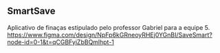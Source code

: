 ## SmartSave
Aplicativo de finaças estipulado pelo professor Gabriel para a equipe 5.
https://www.figma.com/design/NpFp6kGRneoyRHEj0YGnBI/SaveSmart?node-id=0-1&t=qCGBFyiZbBQmlhpt-1

